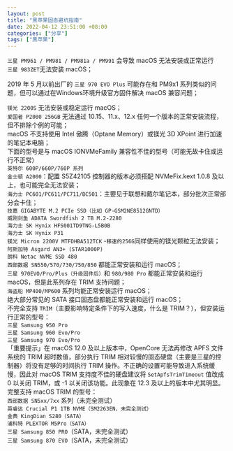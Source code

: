 ```yaml
---
layout: post
title: "黑苹果固态避坑指南"
date: 2022-04-12 23:51:00 +08:00
categories: ["分享"]
tags: ["黑苹果"]
---
```


`三星 PM961 / PM981 / PM981a / PM991` 会导致 macOS 无法安装或正常运行  
`三星 983ZET`无法安装 macOS；

2019 年 5 月以前出厂的 `三星 970 EVO Plus` 可能存在和 PM9x1 系列类似的问题，但可以通过在Windows环境升级官方固件解决 macOS 兼容问题；

`镁光 2200S` 无法安装或稳定运行 macOS；  
`爱国者 P2000 256GB` 无法通过 10.15、11.x、12.x 任何一个版本的正常安装流程，但不排除个例的可能；  
macOS 不支持使用 Intel 傲腾（Optane Memory）或镁光 3D XPoint 进行加速的笔记本电脑；  
下面的型号是与 macOS IONVMeFamily 兼容性不佳的型号（可能无故卡住或运行不正常）  
`英特尔 600P/660P/760P 系列`  
`金士顿 A2000`：配置 S5Z42105 控制器的版本必须搭配 NVMeFix.kext 1.0.8 及以上，也可能完全无法安装；  
`海力士 PC601/PC611/PC711/BC501`：主要见于联想和戴尔笔记本，部分批次正常部分会卡住；  
`技嘉 GIGABYTE M.2 PCIe SSD（比如 GP-GSM2NE8512GNTD）`  
`威刚剑鱼 ADATA Swordfish 2 TB M.2-2280`  
`海力士 SK Hynix HFS001TD9TNG-L5B0B`  
`海力士 SK Hynix P31`  
`镁光 Micron 2200V MTFDHBA512TCK` -`移速的256G`同样使用的镁光颗粒无法安装；  
`阿斯加特 Asgard AN3+ (STAR1000P)`  
`朗科 Netac NVME SSD 480`  
`西部数据 SN550/570/730/750/850` 都能正常安装和运行 macOS；  
`三星 970EVO/Pro/Plus（升级固件后）`和 `980/980 Pro` 都能正常安装和运行 macOS，但是此系列存在 TRIM 支持问题；  
`海盗船 MP400/MP600` 系列均能正常安装运行 macOS；  
绝大部分常见的 SATA 接口固态盘都能正常安装和运行 macOS；  
不完全支持 `TRIM`（主要影响特定条件下的写入速度，什么是 TRIM？），但安装运行正常的型号：  
`三星 Samsung 950 Pro`  
`三星 Samsung 960 Evo/Pro`  
`三星 Samsung 970 Evo/Pro`  
「重要提示」在 macOS 12.0 及以上版本中，OpenCore 无法再修改 APFS 文件系统的 TRIM 超时数值，部分执行 TRIM 相对较慢的固态硬盘（主要是三星的控制器）将没有足够的时间执行 TRIM 操作。不正确的设置可能导致进入系统缓慢，因此对 macOS TRIM 支持度不佳的硬盘建议将 `SetApfsTrimTimeout` 值改成 0 以关闭 TRIM，或 -1 以关闭该功能。此现象在 12.3 及以上的版本中尤其明显。  
完整支持 macOS TRIM 的型号：  
`西部数据 SN5xx/7xx` 系列（未完全测试）  
`英睿达 Crucial P1 1TB NVME（SM2263EN，未完全测试）`  
`金典 KingDian S280（SATA）`  
`浦科特 PLEXTOR M5Pro（SATA）`  
`三星 Samsung 850 PRO`（SATA，未完全测试）  
`三星 Samsung 870 EVO`（SATA，未完全测试）